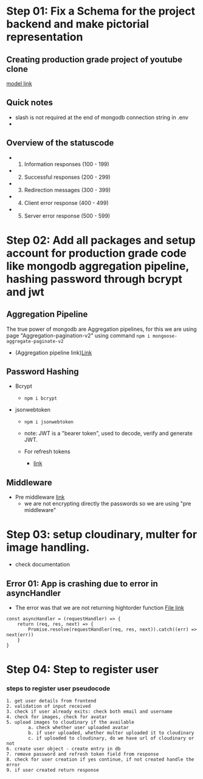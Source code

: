 #   Step 01: Fix a Schema for the project backend and make pictorial representation

##   Creating production grade project of youtube clone

[model link](https://app.eraser.io/workspace/YtPqZ1VogxGy1jzIDkzj)

<!-- CORS = Cross origin resource sharing -->


## Quick notes

-   slash is not required at the end of mongodb connection string in .env
-   

## Overview of the statuscode
-   01. Information responses (100 - 199)
-   02. Successful responses  (200 - 299)
-   03. Redirection messages  (300 - 399)
-   04. Client error response (400 - 499)
-   05. Server error response (500 - 599)

#   Step 02: Add all packages and setup account for production grade code like mongodb aggregation pipeline, hashing password through bcrypt and jwt

## Aggregation Pipeline
The true power of mongodb are Aggregation pipelines, for this we are using page "Aggregation-pagination-v2" using command ```npm i mongoose-aggregate-paginate-v2```

-   (Aggregation pipeline link)[Link](https://www.npmjs.com/package/mongoose-aggregate-paginate-v2)

## Password Hashing
-   Bcrypt
    -   ```npm i bcrypt```

-   jsonwebtoken
    -   ```npm i jsonwebtoken```
    -   note: JWT is a "bearer token", used to decode, verify and generate JWT.

    -   For refresh tokens
        -   [link](https://jwt.io)

## Middleware
-   Pre middleware [link](https://mongoosejs.com/docs/middleware.html#pre)
    -   we are not encrypting directly the passwords so we are using "pre middleware"

#   Step 03: setup cloudinary, multer for image handling.
-   check documentation


##  Error 01: App is crashing due to error in asyncHandler
-   The error was that we are not returning hightorder function [File link](src\utils\asyncHandler.js)

```
const asyncHandler = (requestHandler) => {
    return (req, res, next) => {
        Promise.resolve(requestHandler(req, res, next)).catch((err) => next(err))
    }
}

```


# Step 04: Step to register user
###       steps to register user pseudocode
    1. get user details from frontend
    2. validation of input received
    3. check if user already exits: check both email and username
    4. check for images, check for avatar
    5. upload images to cloudinary if the available
            a. check whether user uploaded avatar
            b. if user uploaded, whether multer uploaded it to cloudinary
            c. if uploaded to cloudinary, do we have url of cloudinary or not
    6. create user object - create entry in db
    7. remove password and refresh token field from response
    8. check for user creation if yes continue, if not created handle the error
    9. if user created return response


